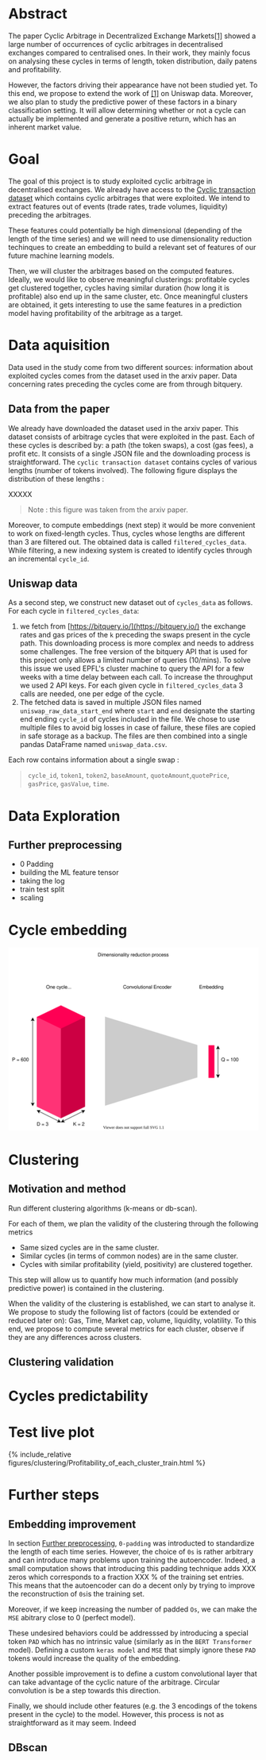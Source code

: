 # Abstract

The paper Cyclic Arbitrage in Decentralized Exchange Markets[[1]](https://arxiv.org/abs/2105.02784) showed a large number of occurrences of cyclic arbitrages in decentralised exchanges compared to centralised ones. In their work, they mainly focus on analysing these cycles in terms of length, token distribution, daily patens and profitability.

However, the factors driving their appearance have not been studied yet.  To this end, we propose to extend the work of [[1]](https://arxiv.org/abs/2105.02784) on Uniswap data. Moreover, we also plan to study the predictive power of these factors in a binary classification setting. It will allow determining whether or not a cycle can actually be implemented and generate a positive return, which has an inherent market value.

# Goal

The goal of this project is to study exploited cyclic arbitrage in decentralised exchanges. We already have access to the [Cyclic transaction dataset](https://disco.ethz.ch/misc/uniswap/cycles_in_Uniswap.json) which contains cyclic arbitrages that were exploited. We intend to extract features out of events (trade rates, trade volumes, liquidity) preceding the arbitrages. 

These features could potentially be high dimensional (depending of the length of the time series) and we will need to use dimensionality reduction techinques to create an embedding to build a relevant set of features of our future machine learning models.

Then, we will cluster the arbitrages based on the computed features. Ideally, we would like to observe meaningful clusterings: profitable cycles get clustered together, cycles having similar duration (how long it is profitable) also end up in the same cluster, etc. Once meaningful clusters are obtained, it gets interesting to use the same features in a prediction model having profitability of the arbitrage as a target.

# Data aquisition

Data used in the study come from two different sources: information about exploited cycles comes from the dataset used in the arxiv paper. Data concerning rates preceding the cycles come are from through bitquery.

## Data from the paper

We already have downloaded the dataset used in the arxiv paper. This dataset consists of arbitrage cycles that were exploited in the past. Each of these cycles is described by: a path (the token swaps),  a cost (gas fees), a profit etc.  It consists of a single JSON file and the downloading process is straightforward. The `cyclic transaction dataset` contains cycles of various lengths (number of tokens involved). The following figure displays the distribution of these lengths : 

XXXXX

> Note : this figure was taken from the arxiv paper.

Moreover, to compute embeddings (next step) it would be more convenient to work on fixed-length cycles. Thus, cycles whose lengths are different than 3 are filtered out. The obtained data is called ```filtered_cycles_data```.
While filtering, a new indexing system is created to identify cycles through an incremental  ```cycle_id```.

## Uniswap data

As a second step, we construct new dataset out of `cycles_data` as follows. For each cycle in ```filtered_cycles_data```: 

1. we fetch from [https://bitquery.io/](https://bitquery.io/) the exchange rates and gas prices of the   ```k``` preceding the swaps present in the cycle path. This downloading process is more complex and needs to address some challenges. The free version of the bitquery API that is used for this project only allows a limited number of queries (10/mins). To solve this issue we used EPFL's cluster machine to query the API for a few weeks with a time delay between each call. To increase the throughput we used 2 API keys. For each given cycle in ```filtered_cycles_data``` 3 calls are needed, one per edge of the cycle. 
2. The fetched data is saved in multiple JSON files named ```uniswap_raw_data_start_end``` where ```start``` and ```end``` designate the starting end ending ```cycle_id``` of cycles included in the file. We chose to use multiple files to avoid big losses in case of failure, these files are copied in safe storage as a backup. The files are then combined into a single pandas DataFrame named  ```uniswap_data.csv```. 

Each row contains information about a single swap :

>  ```cycle_id```, ```token1```, ```token2```, ```baseAmount```, ```quoteAmount```,```quotePrice```, ```gasPrice```, ```gasValue```, ```time```.


# Data Exploration 
## Further preprocessing
* 0 Padding
* building the ML feature tensor
* taking the log
* train test split
* scaling


# Cycle embedding 

![Diagram encoder](figures/diagrams/encoder/encoder-diagram.drawio.svg)

# Clustering

## Motivation and method

Run different clustering algorithms (k-means or db-scan).

For each of them, we plan the validity of the clustering through the following metrics

- Same sized cycles are in the same cluster.
- Similar cycles (in terms of common nodes) are in the same cluster.
- Cycles with similar profitability (yield, positivity) are clustered together.

This step will allow us to quantify how much information (and possibly predictive power) is contained in the clustering.

When the validity of the clustering is established, we can start to analyse it. We propose to study the following list of factors (could be extended or reduced later on): Gas, Time, Market cap, volume, liquidity, volatility. To this end, we propose to compute several metrics for each cluster, observe if they are any differences across clusters.



## Clustering validation

# Cycles predictability

# Test live plot


{% include_relative figures/clustering/Profitability_of_each_cluster_train.html %}

# Further steps

## Embedding improvement

In section [Further preprocessing](#further-preprocessing), `0-padding` was introducted to standardize the length of each time series. However, the choice of `0s` is rather arbitrary and can introduce many problems upon training the autoencoder. Indeed, a small computation shows that introducing this padding technique adds XXX zeros which corresponds to a fraction XXX % of the training set entries. This means that the autoencoder can do a decent only by trying to improve the reconstruction of `0s`is the training set. 

Moreover, if we keep increasing the number of padded `Os`, we can make the `MSE` abitrary close to 0 (perfect model). 

These undesired behaviors could be addresssed by introducing a special token `PAD` which has no intrinsic value (similarly as in the `BERT Transformer` model). Defining a custom `keras model` and `MSE` that simply ignore these `PAD` tokens would increase the quality of the embedding.

Another possible improvement is to define a custom convolutional layer that can take advantage of the cyclic nature of the arbitrage. Circular convolution is be a step towards this direction.


Finally, we should include other features (e.g. the 3 encodings of the tokens present in the cycle) to the model. However, this process is not as straightforward as it may seem. Indeed  




## DBscan 